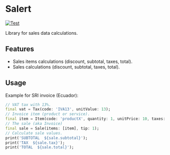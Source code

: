 # Salert

[![Test](https://github.com/h4j4x/salert/actions/workflows/test.yml/badge.svg)](https://github.com/h4j4x/salert/actions/workflows/test.yml)

Library for sales data calculations.

## Features

- Sales items calculations (discount, subtotal, taxes, total).
- Sales calculations (discount, subtotal, taxes, total).

## Usage

Example for SRI invoice (Ecuador):

```dart
// VAT tax with 13%.
final vat = Tax(code: 'IVA13', unitValue: 13);
// Invoice item (product or service).
final item = Item(code: 'productX', quantity: 1, unitPrice: 10, taxes: [vat]);
// The sale (aka Invoice)
final sale = Sale(items: [item], tip: 1);
// Calculate sale values.
print('SUBTOTAL  ${sale.subtotal}');
print('TAX  ${sale.tax}');
print('TOTAL  ${sale.total}');
```
